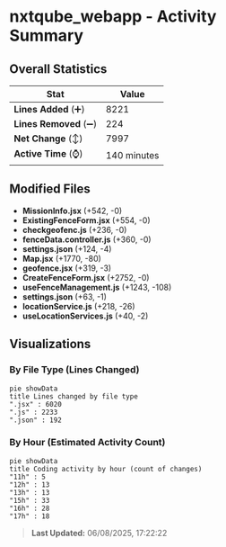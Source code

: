 # nxtqube_webapp - Activity Summary 

## Overall Statistics

| Stat                   | Value                                                             |
| ---------------------- | ----------------------------------------------------------------- |
| **Lines Added** (➕)   | 8221                                          |
| **Lines Removed** (➖) | 224                                        |
| **Net Change** (↕)    | 7997                |
| **Active Time** (⌚)   | 140 minutes |


## Modified Files
- **MissionInfo.jsx** (+542, -0)
- **ExistingFenceForm.jsx** (+554, -0)
- **checkgeofenc.js** (+236, -0)
- **fenceData.controller.js** (+360, -0)
- **settings.json** (+124, -4)
- **Map.jsx** (+1770, -80)
- **geofence.jsx** (+319, -3)
- **CreateFenceForm.jsx** (+2752, -0)
- **useFenceManagement.js** (+1243, -108)
- **settings.json** (+63, -1)
- **locationService.js** (+218, -26)
- **useLocationServices.js** (+40, -2)

## Visualizations

### By File Type (Lines Changed)

```mermaid
pie showData
title Lines changed by file type
".jsx" : 6020
".js" : 2233
".json" : 192
```

### By Hour (Estimated Activity Count)

```mermaid
pie showData
title Coding activity by hour (count of changes)
"11h" : 5
"12h" : 13
"13h" : 13
"15h" : 33
"16h" : 28
"17h" : 18
```


> **Last Updated:** 06/08/2025, 17:22:22